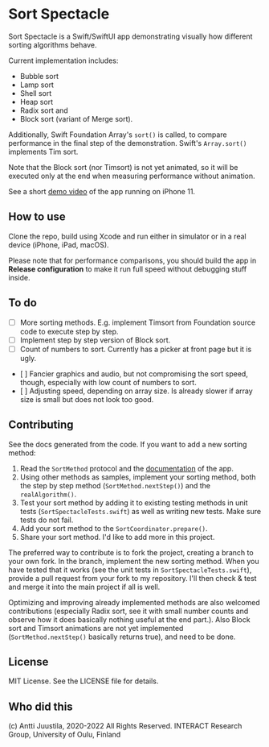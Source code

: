 # Sort Spectacle

Sort Spectacle is a Swift/SwiftUI app demonstrating visually how different sorting algorithms behave.

Current implementation includes:

- Bubble sort
- Lamp sort
- Shell sort
- Heap sort
- Radix sort and 
- Block sort (variant of Merge sort).

Additionally, Swift Foundation Array's `sort()` is called, to compare performance in the final step of the demonstration. Swift's `Array.sort()` implements Tim sort.

Note that the Block sort (nor Timsort) is not yet animated, so it will be executed only at the end when measuring performance without animation.

See a short [demo video](https://youtu.be/xeXszpIwsmY) of the app running on iPhone 11.

## How to use

Clone the repo, build using Xcode and run either in simulator or in a real device (iPhone, iPad, macOS). 

Please note that for performance comparisons, you should build the app in **Release configuration** to make it run full speed without debugging stuff inside. 

## To do

- [ ] More sorting methods. E.g. implement Timsort from Foundation source code to execute step by step.
- [ ] Implement step by step version of Block sort.
- [ ] Count of numbers to sort. Currently has a picker at front page but it is ugly.
- [ ] Fancier graphics and audio, but not compromising the sort speed, though, especially with low count of numbers to sort.
- [ ] Adjusting speed, depending on array size. Is already slower if array size is small but does not look too good.

## Contributing

See the docs generated from the code. If you want to add a new sorting method:

1. Read the `SortMethod` protocol and the [documentation](https://anttijuu.github.io/SortSpectacle) of the app.
1. Using other methods as samples, implement your sorting method, both the step by step method (`SortMethod.nextStep()`) and the `realAlgorithm()`.
1. Test your sort method by adding it to existing testing methods in unit tests (`SortSpectacleTests.swift`) as well as writing new tests. Make sure tests do not fail.
1. Add your sort method to the `SortCoordinator.prepare()`.
1. Share your sort method. I'd like to add more in this project.

The preferred way to contribute is to fork the project, creating a branch to your own fork. In the branch, implement the new sorting method. When you have tested that it works (see the unit tests in `SortSpectacleTests.swift`), provide a pull request from your fork to my repository. I'll then check & test and merge it into the main project if all is well.

Optimizing and improving already implemented methods are also welcomed contributions (especially Radix sort, see it with small number counts and observe how it does basically nothing useful at the end part.). Also Block sort and Timsort animations are not yet implemented (`SortMethod.nextStep()` basically returns true), and need to be done.

## License

MIT License. See the LICENSE file for details.

## Who did this

(c) Antti Juustila, 2020-2022 All Rights Reserved.
INTERACT Research Group, University of Oulu, Finland

